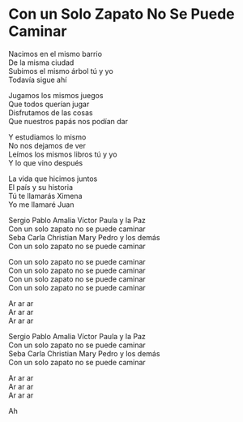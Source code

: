 # Con un Solo Zapato No Se Puede Caminar  

Nacimos en el mismo barrio  
De la misma ciudad  
Subimos el mismo árbol tú y yo  
Todavía sigue ahí  

Jugamos los mismos juegos  
Que todos querían jugar  
Disfrutamos de las cosas  
Que nuestros papás nos podían dar  

Y estudiamos lo mismo  
No nos dejamos de ver  
Leímos los mismos libros tú y yo  
Y lo que vino después  

La vida que hicimos juntos  
El país y su historia  
Tú te llamarás Ximena  
Yo me llamaré Juan  

Sergio Pablo Amalia Víctor Paula y la Paz  
Con un solo zapato no se puede caminar  
Seba Carla Christian Mary Pedro y los demás  
Con un solo zapato no se puede caminar  

Con un solo zapato no se puede caminar  
Con un solo zapato no se puede caminar  
Con un solo zapato no se puede caminar  
Con un solo zapato no se puede caminar  

Ar ar ar  
Ar ar ar  
Ar ar ar  

Sergio Pablo Amalia Víctor Paula y la Paz  
Con un solo zapato no se puede caminar  
Seba Carla Christian Mary Pedro y los demás  
Con un solo zapato no se puede caminar  

Ar ar ar  
Ar ar ar  
Ar ar ar  

Ah  
